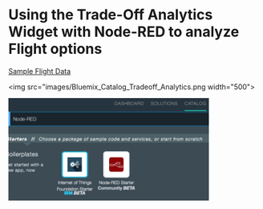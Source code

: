 # Using the Trade-Off Analytics Widget with Node-RED to analyze Flight options

[Sample Flight Data](https://raw.githubusercontent.com/chriwill/interconnect2016/master/flightstradeoffanalytics/data/flightdata.json)

<img src="images/Bluemix_Catalog_Tradeoff_Analytics.png width="500">

<img src="images/Bluemix_Catalog_Node_RED.png" width="400">


